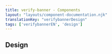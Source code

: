 ```yaml
---
title: verify-banner - Components
layout: "layouts/component-documentation.njk"
translationKey: "verifybannerDesign"
tags: ['verifybannerEN', 'design']
---
```


## Design